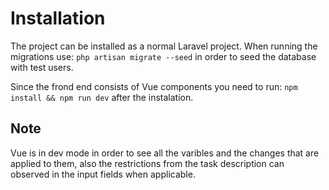 # Installation

The project can be installed as a normal Laravel project.
When running the migrations use: `php artisan migrate --seed` in order to seed the database with test users.

Since the frond end consists of Vue components you need to run: `npm install && npm run dev` after the instalation.

## Note
Vue is in dev mode in order to see all the varibles and the changes that are applied to them, also the restrictions from the task
description can observed in the input fields when applicable.